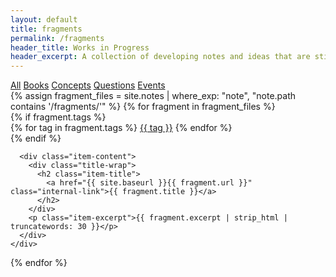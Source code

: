 ```yaml
---
layout: default
title: fragments
permalink: /fragments
header_title: Works in Progress
header_excerpt: A collection of developing notes and ideas that are still taking shape.
---
```


<div class="filter-wrap">
  <div class="filter-container">
    <a href="/fragments" class="filter-button active internal-link">All</a>
    <a href="/tags/books" class="filter-button internal-link">Books</a>
    <a href="/tags/concepts" class="filter-button internal-link">Concepts</a>
    <a href="/tags/questions" class="filter-button internal-link">Questions</a>
    <a href="/tags/events" class="filter-button internal-link">Events</a>
  </div>
</div>

<div class="item-wrap">
  {% assign fragment_files = site.notes | where_exp: "note", "note.path contains '/fragments/'" %}
  {% for fragment in fragment_files %}
    <div class="item-contain">
      {% if fragment.tags %}
        <div class="item-tag-wrap">
          {% for tag in fragment.tags %}
            <a href="/tags/{{ tag | downcase }}" class="item-tag">{{ tag }}</a>
          {% endfor %}
        </div>
      {% endif %}

      <div class="item-content">
        <div class="title-wrap">
          <h2 class="item-title">
            <a href="{{ site.baseurl }}{{ fragment.url }}" class="internal-link">{{ fragment.title }}</a>
          </h2>
        </div>
        <p class="item-excerpt">{{ fragment.excerpt | strip_html | truncatewords: 30 }}</p>
      </div>
    </div>
  {% endfor %}
</div>